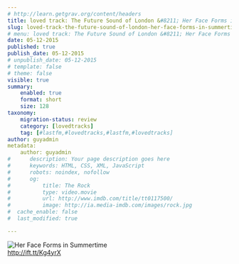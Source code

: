 ```yaml
---
# http://learn.getgrav.org/content/headers
title: loved track: The Future Sound of London &#8211; Her Face Forms in Summertime
slug: loved-track-the-future-sound-of-london-her-face-forms-in-summertime
# menu: loved track: The Future Sound of London &#8211; Her Face Forms in Summertime
date: 05-12-2015
published: true
publish_date: 05-12-2015
# unpublish_date: 05-12-2015
# template: false
# theme: false
visible: true
summary:
    enabled: true
    format: short
    size: 128
taxonomy:
    migration-status: review
    category: [lovedtracks]
    tag: [#lastfm,#lovedtracks,#lastfm,#lovedtracks]
author: guyadmin
metadata:
    author: guyadmin
#      description: Your page description goes here
#      keywords: HTML, CSS, XML, JavaScript
#      robots: noindex, nofollow
#      og:
#          title: The Rock
#          type: video.movie
#          url: http://www.imdb.com/title/tt0117500/
#          image: http://ia.media-imdb.com/images/rock.jpg
#  cache_enable: false
#  last_modified: true

---
```


![Her Face Forms in Summertime](http://ift.tt/1YQ8kQr)  
<http://ift.tt/Kg4yrX>